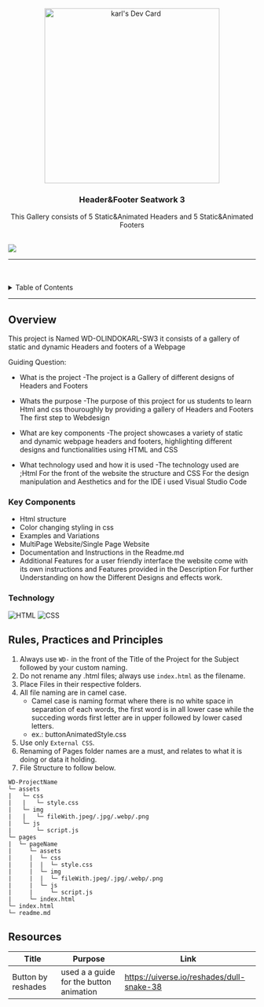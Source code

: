 <a name="readme-top">

<br/>

<br />
<div align="center">
  <a href="https://github.com/Tamarawsatech/">
  <!-- TODO: If you want to add logo or banner you can add it here -->
  <img src="https://api.daily.dev/devcards/v2/qOGQ7tNrK0AYdOk5zHnf5.png?type=default&r=esh" width="356" alt="karl's Dev Card"/></a>
<!-- TODO: Change Title to the name of the title of your Project -->
  <h3 align="center">Header&Footer Seatwork 3</h3>
</div>
<!-- TODO: Make a short description -->
<div align="center">
  This Gallery consists of 5 Static&Animated Headers and 5 Static&Animated Footers
</div>

<br />

<!-- TODO: Change the zyx-0314 into your github username  -->
<!-- TODO: Change the WD-Template-Project into the same name of your folder -->
![](https://visit-counter.vercel.app/counter.png?WD-OLINDOKARL-SW3)

---

<br />
<br />


<!-- TODO: If you want to add more layers for your readme -->
<details>
  <summary>Table of Contents</summary>
  <ol>
    <li>
      <a href="#overview">Overview</a>
      <ol>
        <li>
          <a href="#key-components">Key Components</a>
        </li>
        <li>
          <a href="#technology">Technology</a>
        </li>
      </ol>
    </li>
    <li>
      <a href="#rule,-practices-and-principles">Rules, Practices and Principles</a>
    </li>
    <li>
      <a href="#resources">Resources</a>
    </li>
  </ol>
</details>

---

## Overview

<!-- TODO: To be changed -->
<!-- The following are just sample -->
This project is Named WD-OLINDOKARL-SW3 it consists of a gallery of static and dynamic Headers and footers of a Webpage

Guiding Question:
- What is the project 
-The project is a Gallery of different designs of Headers and Footers

- Whats the purpose
-The purpose of this project for us students to learn Html and css thouroughly by providing a gallery of Headers and Footers The first step to Webdesign

- What are key components
-The project showcases a variety of static and dynamic webpage headers and footers, highlighting different designs and functionalities using HTML and CSS

- What technology used and how it is used 
-The technology used are ;Html For the front of the website the structure and CSS For the design manipulation and Aesthetics and for the IDE i used Visual Studio Code

### Key Components
<!-- TODO: List of Key Components -->
<!-- The following are just sample -->
- Html structure
- Color changing styling in css
- Examples and Variations
- MultiPage Website/Single Page Website
- Documentation and Instructions in the Readme.md
- Additional Features for a user friendly interface the website come with its own instructions and Features provided in the Description For further Understanding on how the Different Designs and effects work.

### Technology
<!-- TODO: List of Technology Used -->
![HTML](https://img.shields.io/badge/HTML-E34F26?style=for-the-badge&logo=html5&logoColor=white)
![CSS](https://img.shields.io/badge/CSS-1572B6?style=for-the-badge&logo=css3&logoColor=white)


## Rules, Practices and Principles
1. Always use `WD-` in the front of the Title of the Project for the Subject followed by your custom naming.
2. Do not rename any .html files; always use `index.html` as the filename.
3. Place Files in their respective folders.
4. All file naming are in camel case.
   - Camel case is naming format where there is no white space in separation of each words, the first word is in all lower case while the succeding words first letter are in upper followed by lower cased letters.
   - ex.: buttonAnimatedStyle.css
5. Use only `External CSS`.
6. Renaming of Pages folder names are a must, and relates to what it is doing or data it holding.
7. File Structure to follow below.

```
WD-ProjectName
└─ assets
|   └─ css
|   |   └─ style.css
|   └─ img
|   |   └─ fileWith.jpeg/.jpg/.webp/.png
|   └─ js
|       └─ script.js
└─ pages
|  └─ pageName
|     └─ assets
|     |  └─ css
|     |  |  └─ style.css
|     |  └─ img
|     |  |  └─ fileWith.jpeg/.jpg/.webp/.png
|     |  └─ js
|     |     └─ script.js
|     └─ index.html
└─ index.html
└─ readme.md
```

## Resources

<!-- TODO: Add References -->
| Title | Purpose | Link |
|-|-|-|
| Button by reshades | used a a guide for the button animation | https://uiverse.io/reshades/dull-snake-38 |
